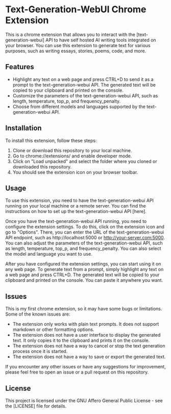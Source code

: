 # Text-Generation-WebUI Chrome Extension

This is a chrome extension that allows you to interact with the [text-generation-webui] API to have self hosted AI writing tools integrated on your browser. You can use this extension to generate text for various purposes, such as writing essays, stories, poems, code, and more.

## Features

- Highlight any text on a web page and press CTRL+D to send it as a prompt to the text-generation-webui API. The generated text will be copied to your clipboard and printed on the console.
- Customize the parameters of the text-generation-webui API, such as length, temperature, top_p, and frequency_penalty.
- Choose from different models and languages supported by the text-generation-webui API.

## Installation

To install this extension, follow these steps:

1. Clone or download this repository to your local machine.
2. Go to chrome://extensions/ and enable developer mode.
3. Click on "Load unpacked" and select the folder where you cloned or downloaded this repository.
4. You should see the extension icon on your browser toolbar.

## Usage

To use this extension, you need to have the text-generation-webui API running on your local machine or a remote server. You can find the instructions on how to set up the text-generation-webui API [here].

Once you have the text-generation-webui API running, you need to configure the extension settings. To do this, click on the extension icon and go to "Options". There, you can enter the URL of the text-generation-webui API endpoint, such as http://localhost:5000 or http://your-server.com:5000. You can also adjust the parameters of the text-generation-webui API, such as length, temperature, top_p, and frequency_penalty. You can also select the model and language you want to use.

After you have configured the extension settings, you can start using it on any web page. To generate text from a prompt, simply highlight any text on a web page and press CTRL+D. The generated text will be copied to your clipboard and printed on the console. You can paste it anywhere you want.

## Issues

This is my first chrome extension, so it may have some bugs or limitations. Some of the known issues are:

- The extension only works with plain text prompts. It does not support markdown or other formatting options.
- The extension does not have a user interface to display the generated text. It only copies it to the clipboard and prints it on the console.
- The extension does not have a way to cancel or stop the text generation process once it is started.
- The extension does not have a way to save or export the generated text.

If you encounter any other issues or have any suggestions for improvement, please feel free to open an issue or a pull request on this repository.

## License

This project is licensed under the GNU Affero General Public License - see the [LICENSE] file for details.
